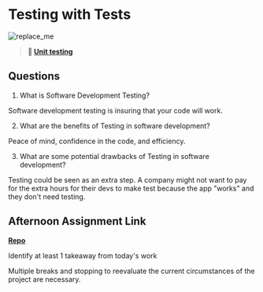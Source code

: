 # Testing with Tests

![replace_me](https://codeworks.blob.core.windows.net/public/assets/img/illustrations/placeholder.svg)

> **📖 [Unit testing](https://codeworksacademy.com/fs-student-guide/resources/wk8-9/03-Unit-Testing)**

## Questions

1. What is Software Development Testing?

Software development testing is insuring that your code will work.

2. What are the benefits of Testing in software development?

Peace of mind, confidence in the code, and efficiency.

3. What are some potential drawbacks of Testing in software development?

Testing could be seen as an extra step. A company might not want to pay for the extra hours for their devs to make test because the app "works" and they don't need testing.

## Afternoon Assignment Link

**[Repo](https://github.com/jon-cron/<ASSIGNMENT_REPO>)**

Identify at least 1 takeaway from today's work

Multiple breaks and stopping to reevaluate the current circumstances of the project are necessary.
